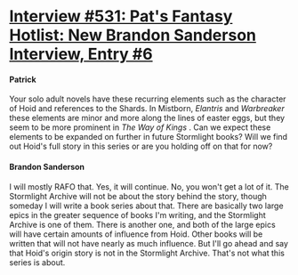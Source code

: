 # [Interview #531: Pat's Fantasy Hotlist: New Brandon Sanderson Interview, Entry #6](https://www.theoryland.com/intvmain.php?i=531#6)

#### Patrick

Your solo adult novels have these recurring elements such as the character of Hoid and references to the Shards. In Mistborn,
*Elantris*
and
*Warbreaker*
these elements are minor and more along the lines of easter eggs, but they seem to be more prominent in
*The Way of Kings*
. Can we expect these elements to be expanded on further in future Stormlight books? Will we find out Hoid's full story in this series or are you holding off on that for now?

#### Brandon Sanderson

I will mostly RAFO that. Yes, it will continue. No, you won't get a lot of it. The Stormlight Archive will not be about the story behind the story, though someday I will write a book series about that. There are basically two large epics in the greater sequence of books I'm writing, and the Stormlight Archive is one of them. There is another one, and both of the large epics will have certain amounts of influence from Hoid. Other books will be written that will not have nearly as much influence. But I'll go ahead and say that Hoid's origin story is not in the Stormlight Archive. That's not what this series is about.


